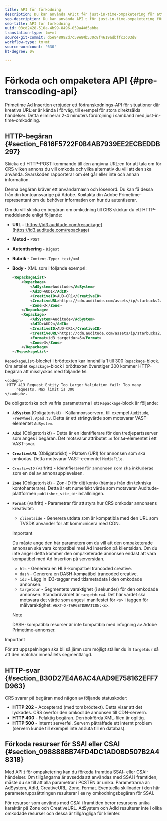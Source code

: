 ```yaml
---
title: API för förkodning
description: Du kan använda API:t för just-in-time-ompaketering för att koda annonsprojekt i förväg, så att det finns en innehållskompatibel version tillgänglig när det behövs, vilket eliminerar den 2-4 minuters fördröjning som är kopplad till just-in-time-ompaketering (JIT).
seo-description: Du kan använda API:t för just-in-time-ompaketering för att koda annonsprojekt i förväg, så att det finns en innehållskompatibel version tillgänglig när det behövs, vilket eliminerar den 2-4 minuters fördröjning som är kopplad till just-in-time-ompaketering (JIT).
seo-title: API för förkodning
uuid: 03cd2428-510a-4b99-8496-059a48d5abba
translation-type: tm+mt
source-git-commit: d5e948992d7c59e80b530c8f4619adbffc3c03d8
workflow-type: tm+mt
source-wordcount: '630'
ht-degree: 0%

---
```



# Förkoda och ompaketera API {#pre-transcoding-api}

Primetime Ad Insertion erbjuder ett förtranskodnings-API för situationer där kreativa URL:er är kända i förväg, till exempel för stora direktsålda händelser.  Detta eliminerar 2-4 minuters fördröjning i samband med just-in-time-omkodning.

## HTTP-begäran {#section_F616F5722F0B4AB7939EE2ECBEDDB297}

Skicka ett HTTP-POST-kommando till den angivna URL:en för att tala om för CRS vilken annons du vill omkoda och vilka alternativ du vill att den ska använda. Svarskoden rapporterar om det går eller inte och annan information.

Denna begäran kräver ett användarnamn och lösenord. Du kan få dessa från din kontoansvarige på Adobe. Kontakta din Adobe Primetime-representant om du behöver information om hur du autentiserar.

Om du vill skicka en begäran om omkodning till CRS skickar du ett HTTP-meddelande enligt följande:

* **URL -** [https://id3.auditude.com/repackage](https://id3.auditude.com/repackage)

* **Metod -** `POST`

* **Autentisering -** `Digest`

* **Rubrik -** `Content-Type: text/xml`

* **Body -** XML som i följande exempel:

   ```xml
   <RepackageList>
       <Repackage>
           <AdSystem>Auditude</AdSystem>
           <AdID>AUD1</AdID>
           <CreativeID>AUD-CR1</CreativeID>
           <CreativeURL>https://cdn.auditude.com/assets/ip/starbucks2.mp4</CreativeURL>
           <Zone>3</Zone>
       </Repackage>
       <Repackage>
           <AdSystem>Auditude</AdSystem>
           <AdID>AUD2</AdID>
           <CreativeID>AUD-CR1</CreativeID>
           <CreativeURL>https://cdn.auditude.com/assets/ip/starbucks2.mp4</CreativeURL>
           <Format>id3 targetdur=5</Format>
           <Zone>3</Zone>
       </Repackage>
   </RepackageList>
   ```

`RepackageList`-blocket i brödtexten kan innehålla 1 till 300 `Repackage`-block. Om antalet `Repackage`-block i brödtexten överstiger 300 kommer HTTP-begäran att misslyckas med följande fel:

```
<codeph>
 HTTP 413 Request Entity Too Large: Validation fail: Too many
     requests. Max limit is 300
</codeph>.
```


De obligatoriska och valfria parametrarna i ett `Repackage`-block är följande:

* **`AdSystem`** (Obligatoriskt) - Källannonsservern, till exempel  `Auditude`,  `FreeWheel`,  `Apad.tv`. Detta är ett strängvärde som motsvarar VAST-elementet `AdSystem`.

* **`AdId`** (Obligatoriskt) - Detta är en identifierare för den tredjepartsserver som anges i begäran. Det motsvarar attributet `id` för `Ad`-elementet i ett VAST-svar.

* **`CreativeURL`** (Obligatoriskt) - Platsen (URI) för annonsen som ska omkodas. Detta motsvarar VAST-elementet `MediaFile`.

* `CreativeID` (valfritt) - Identifieraren för annonsen som ska inkluderas som en del av annonsupplevelsen.
* **`Zone`** (Obligatoriskt) - Zon-ID för ditt konto (hämtas från din tekniska kontohanterare). Detta är ett numeriskt värde som motsvarar Auditude-plattformen `publisher_site_id`-inställningen.

* **`Format`** (valfritt) - Parametrar för att styra hur CRS omkodar annonsens kreativitet:

   * `clientside` - Generera utdata som är kompatibla med den URL som TVSDK använder för att kommunicera med CDN.
   >[!IMPORTANT]
   >
   >Du måste ange den här parametern om du vill att den ompaketerade annonsen ska vara kompatibel med Ad Insertion på klientsidan. Om du inte anger detta kommer den ompaketerade annonsen endast att vara kompatibel med Ad Insertion på serversidan.

   * `hls` - Generera en HLS-kompatibel trancoded creative.
   * `dash` - Generera en DASH-kompatibel trancoded creative.
   * `id3` - Lägg in ID3-taggar med tidsmetadata i den omkodade annonsen.
   * `targetdur` - Segmentets varaktighet (i sekunder) för den omkodade annonsen. Standardvärdet är `targetdur=4`. Det här värdet ska motsvara det värde som anges i manifestet för `<s>` i taggen för målvaraktighet: `#EXT-X-TARGETDURATION:<s>`.

   >[!NOTE]
   >
   >DASH-kompatibla resurser är inte kompatibla med infogning av Adobe Primetime-annonser.

>[!IMPORTANT]
>
>För att uppspelningen ska bli så jämn som möjligt ställer du in `targetdur` så att den matchar innehållets segmentlängd.

## HTTP-svar {#section_B30D27E4A6AC4AAD9E758162EFF7D963}

CRS svarar på begäran med någon av följande statuskoder:

* **HTTP 202**  - Accepterad (med tom brödtext). Detta visar att det lyckades. CRS överför den omkodade annonsen till CDN-servern.
* **HTTP 400**  - Felaktig begäran. Den bokförda XML-filen är ogiltig.
* **HTTP 500**  - Internt serverfel. Servern påträffade ett internt problem (servern kunde till exempel inte ansluta till en databas).

## Förkoda resurser för SSAI eller CSAI {#section_098888BB74FD4DC1AD0BD507B2A48318}

Med API:t för ompaketering kan du förkoda framtida SSAI- eller CSAI-händelser. Om tillgångarna är avsedda att användas med SSAI i framtiden, måste du se till att alla parametrar i POSTEN är unika. Parametrarna är: AdSystem, AdId, CreativeURL, Zone, Format. Eventuella skillnader i den här parameteruppsättningen resulterar i en ny omkodningsbegäran för SSAI.

För resurser som används med CSAI i framtiden beror resursens unika karaktär på Zone och CreativeURL. AdSystem och AdId resulterar inte i olika omkodade resurser och dessa är tillgängliga för klienter.

